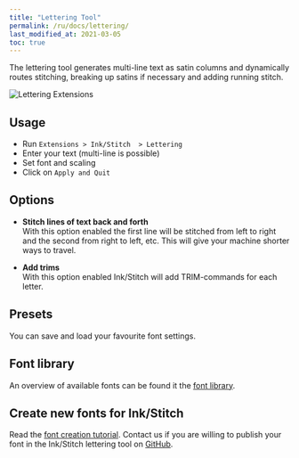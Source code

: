 ```yaml
---
title: "Lettering Tool"
permalink: /ru/docs/lettering/
last_modified_at: 2021-03-05
toc: true
---
```

The lettering tool generates multi-line text as satin columns and dynamically routes stitching, breaking up satins if necessary and adding running stitch.

![Lettering Extensions](/assets/images/docs/lettering.jpg)

## Usage

* Run `Extensions > Ink/Stitch  > Lettering`
* Enter your text (multi-line is possible)
* Set font and scaling
* Click on `Apply and Quit`

## Options

* **Stitch lines of text back and forth**<br>
  With this option enabled the first line will be stitched from left to right and the second from right to left, etc.
  This will give your machine shorter ways to travel.

* **Add trims**<br>
  With this option enabled Ink/Stitch will add TRIM-commands for each letter.

## Presets

You can save and load your favourite font settings.

## Font library

An overview of available fonts can be found it the [font library](/fonts/font-library/).

## Create new fonts for Ink/Stitch

Read the [font creation tutorial](/tutorials/font-creation/).
Contact us if you are willing to publish your font in the Ink/Stitch lettering tool on [GitHub](https://github.com/inkstitch/inkstitch/issues).
